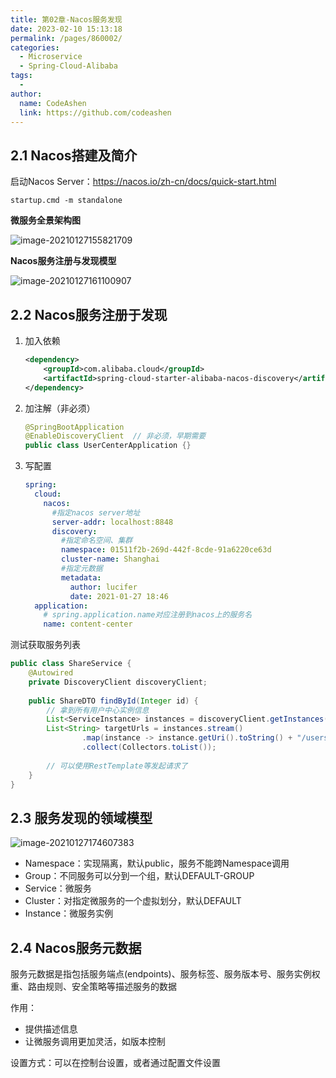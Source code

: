 ```yaml
---
title: 第02章-Nacos服务发现
date: 2023-02-10 15:13:18
permalink: /pages/860002/
categories:
  - Microservice
  - Spring-Cloud-Alibaba
tags:
  - 
author: 
  name: CodeAshen
  link: https://github.com/codeashen
---
```

## 2.1 Nacos搭建及简介

启动Nacos Server：https://nacos.io/zh-cn/docs/quick-start.html

```shell
startup.cmd -m standalone
```

**微服务全景架构图**

![image-20210127155821709](https://s3.ax1x.com/2021/02/01/yVvSAA.png)

**Nacos服务注册与发现模型**

![image-20210127161100907](https://s3.ax1x.com/2021/02/01/yVvP9P.png)

## 2.2 Nacos服务注册于发现

1. 加入依赖

   ```xml
   <dependency>
       <groupId>com.alibaba.cloud</groupId>
       <artifactId>spring-cloud-starter-alibaba-nacos-discovery</artifactId>
   </dependency>
   ```

2. 加注解（非必须）

   ```java
   @SpringBootApplication
   @EnableDiscoveryClient  // 非必须，早期需要
   public class UserCenterApplication {}
   ```

3. 写配置

   ```yml
   spring:
     cloud:
       nacos:
         #指定nacos server地址
         server-addr: localhost:8848
         discovery:
           #指定命名空间、集群
           namespace: 01511f2b-269d-442f-8cde-91a6220ce63d
           cluster-name: Shanghai
           #指定元数据
           metadata: 
             author: lucifer
             date: 2021-01-27 18:46
     application:
       # spring.application.name对应注册到nacos上的服务名
       name: content-center
   ```

测试获取服务列表

```java
public class ShareService {
    @Autowired
    private DiscoveryClient discoveryClient;
    
    public ShareDTO findById(Integer id) {
        // 拿到所有用户中心实例信息
        List<ServiceInstance> instances = discoveryClient.getInstances("user-center");
        List<String> targetUrls = instances.stream()
                .map(instance -> instance.getUri().toString() + "/users/{id}")
                .collect(Collectors.toList());
                
        // 可以使用RestTemplate等发起请求了
    }
}
```

## 2.3 服务发现的领域模型

![image-20210127174607383](https://s3.ax1x.com/2021/02/01/yVvi1f.png)

* Namespace：实现隔离，默认public，服务不能跨Namespace调用
* Group：不同服务可以分到一个组，默认DEFAULT-GROUP
* Service：微服务
* Cluster：对指定微服务的一个虚拟划分，默认DEFAULT
* Instance：微服务实例

## 2.4 Nacos服务元数据

服务元数据是指包括服务端点(endpoints)、服务标签、服务版本号、服务实例权重、路由规则、安全策略等描述服务的数据

作用：

* 提供描述信息
* 让微服务调用更加灵活，如版本控制

设置方式：可以在控制台设置，或者通过配置文件设置